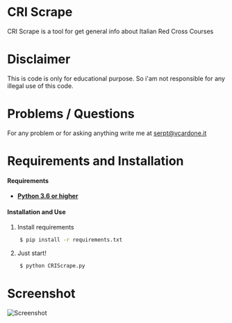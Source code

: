 # CRI Scrape
CRI Scrape is a tool for get general info about Italian Red Cross Courses

# Disclaimer
This is code is only for educational purpose. So i'am not responsible for any illegal use of this code.

# Problems / Questions
For any problem or for asking anything write me at serpt@vcardone.it

# Requirements and Installation
#### Requirements
* **[Python 3.6 or higher](https://www.python.org/downloads/)**
#### Installation and Use
1. Install requirements
```bash
    $ pip install -r requirements.txt
```
2. Just start!
```bash
    $ python CRIScrape.py
``` 

# Screenshot
![Screenshot](https://i.imgur.com/53BR0QV.jpg)
